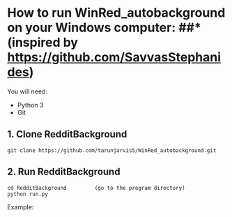 # How to run WinRed_autobackground on your Windows computer:  ##*(inspired by https://github.com/SavvasStephanides)
You will need:

* Python 3
* Git

## 1. Clone RedditBackground

    git clone https://github.com/tarunjarvis5/WinRed_autobackground.git

## 2. Run RedditBackground

    cd RedditBackground         (go to the program directory)
    python run.py

Example:

